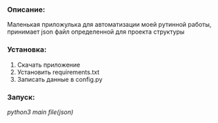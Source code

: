 ### Описание: 
Маленькая приложулька для автоматизации моей рутинной работы, принимает json файл определенной для проекта структуры

### Установка: 
1. Скачать приложение 
2. Установить requirements.txt
3. Записать данные в config.py

### Запуск: 
*python3 main file(json)*

